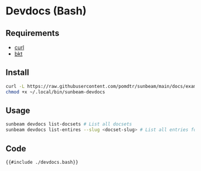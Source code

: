 # Devdocs (Bash)

## Requirements

- [curl](https://curl.haxx.se/)
- [bkt](https://www.bkt.rs/)

## Install

```bash
curl -L https://raw.githubusercontent.com/pomdtr/sunbeam/main/docs/examples/devdocs/devdocs.bash > ~/.local/bin/sunbeam-devdocs
chmod +x ~/.local/bin/sunbeam-devdocs
```

## Usage

```bash
sunbeam devdocs list-docsets # List all docsets
sunbeam devdocs list-entires --slug <docset-slug> # List all entries for a docset
```

## Code

```bash
{{#include ./devdocs.bash}}
```
